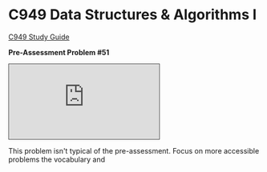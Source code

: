 # C949 Data Structures & Algorithms I

[C949 Study Guide](https://docs.google.com/document/d/1513yk0dmGZv54syErYzjB07uINDldubCV0CvjI4u0TE/)


**Pre-Assessment Problem #51** 
<iframe src="https://wgu.hosted.panopto.com/Panopto/Pages/Embed.aspx?id=bb0b4d35-81fd-4c5a-88c7-acfc013606cf&autoplay=false&offerviewer=true&showtitle=true&showbrand=true&captions=true&interactivity=all" style="border: 1px solid #464646;" allowfullscreen allow="autoplay"></iframe>

This problem isn't typical of the pre-assessment. Focus on more accessible problems the vocabulary and  